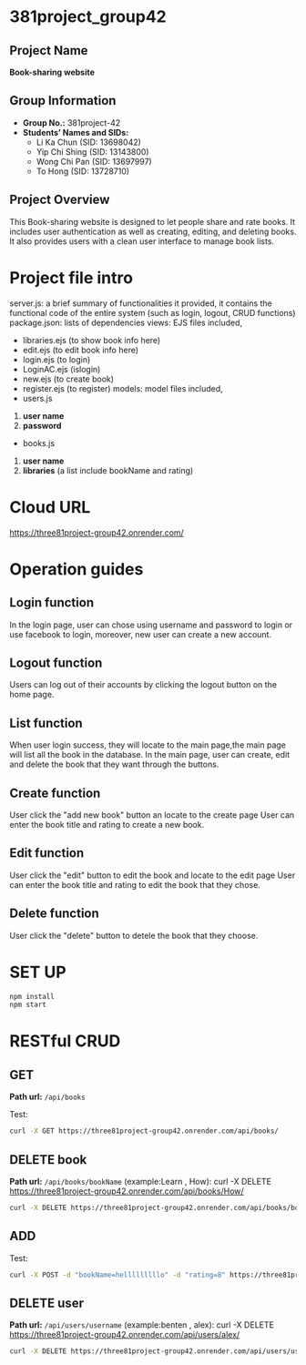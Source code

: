 # 381project_group42
## Project Name
**Book-sharing website**
## Group Information
- **Group No.:** 381project-42
- **Students’ Names and SIDs:**
  - Li Ka Chun (SID: 13698042)
  - Yip Chi Shing (SID: 13143800)
  - Wong Chi Pan (SID: 13697997)
  - To Hong (SID: 13728710)
  

## Project Overview
This Book-sharing website is designed to let people share and rate books. It includes user authentication as well as creating, editing, and deleting books. It also provides users with a clean user interface to manage book lists.

# Project file intro

  server.js: a brief summary of functionalities it provided,
  it contains the functional code of the entire system (such as login, logout, CRUD functions)
  package.json: lists of dependencies
  views: EJS files included, 
  - libraries.ejs (to show book info here)
  - edit.ejs (to edit book info here)
  - login.ejs (to login)
  - LoginAC.ejs (islogin)
  - new.ejs (to create book)
  - register.ejs (to register)
  models: model files included,
  - users.js 
  1. **user name**
  2. **password**
  - books.js
  1. **user name**
  2. **libraries** (a list include bookName and rating)
# Cloud URL

https://three81project-group42.onrender.com/

# Operation guides
  ## Login function
  In the login page, user can chose using username and password to login or use facebook to login, 
  moreover, new user can create a new account.
  ## Logout function
  Users can log out of their accounts by clicking the logout button on the home page.
  ## List function
  When user login success, they will locate to the main page,the main page will list all the book in
  the database.
  In the main page, user can create, edit and delete the book that they want through the buttons.
  ## Create function
  User click the "add new book" button an locate to the create page
  User can enter the book title and rating to create a new book.
  ## Edit function
  User click the "edit" button to edit the book and locate to the edit page
  User can enter the book title and rating to edit the book that they chose.
  ## Delete function
  User click the "delete" button to detele the book that they choose.

# SET UP
  ```bash
  npm install
  npm start
  ```
# RESTful CRUD
  ## GET
  **Path url:** `/api/books`
  
  Test:
  ```bash
  curl -X GET https://three81project-group42.onrender.com/api/books/
  ```
  ## DELETE book
  **Path url:** `/api/books/bookName`  (example:Learn , How):
  curl -X DELETE https://three81project-group42.onrender.com/api/books/How/
  
  ```bash
  curl -X DELETE https://three81project-group42.onrender.com/api/books/bookName/
  ```
  ## ADD
  Test:
  ```bash
  curl -X POST -d "bookName=helllllllllo" -d "rating=8" https://three81project-group42.onrender.com/api/books/
  ```
  ## DELETE user
  **Path url:** `/api/users/username`  (example:benten , alex):
  curl -X DELETE https://three81project-group42.onrender.com/api/users/alex/
  
  ```bash
  curl -X DELETE https://three81project-group42.onrender.com/api/users/username/
  ```

  
